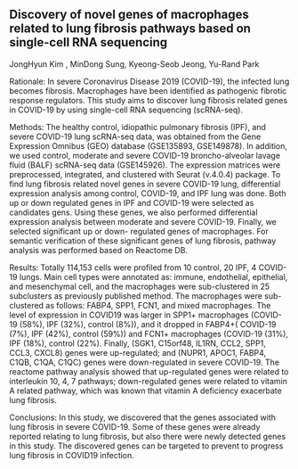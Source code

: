 ## Discovery of novel genes of macrophages related to lung fibrosis pathways based on single-cell RNA sequencing
JongHyun Kim , MinDong Sung, Kyeong-Seob Jeong, Yu-Rand Park

Rationale: In severe Coronavirus Disease 2019 (COVID-19), the infected lung becomes fibrosis. Macrophages have been identified as pathogenic fibrotic response regulators. This study aims to discover lung fibrosis related genes in COVID-19 by using single-cell RNA sequencing (scRNA-seq). 

Methods: The healthy control, idiopathic pulmonary fibrosis (IPF), and severe COVID-19 lung scRNA-seq data, was obtained from the Gene Expression Omnibus (GEO) database (GSE135893, GSE149878). In addition, we used control, moderate and severe COVID-19 broncho-alveolar lavage fluid (BALF) scRNA-seq data (GSE145926). The expression matrices were preprocessed, integrated, and clustered with Seurat (v.4.0.4) package. To find lung fibrosis related novel genes in severe COVID-19 lung, differential expression analysis among control, COVID-19, and IPF lung was done. Both up or down regulated genes in IPF and COVID-19 were selected as candidates gens. Using these genes, we also performed differential expression analysis between moderate and severe COVID-19. Finally, we selected significant up or down- regulated genes of macrophages. For semantic verification of these significant genes of lung fibrosis, pathway analysis was performed based on Reactome DB. 

Results: Totally 114,153 cells were profiled from 10 control, 20 IPF, 4 COVID-19 lungs. Main cell types were annotated as: immune, endothelial, epithelial, and mesenchymal cell, and the macrophages were sub-clustered in 25 subclusters as previously published method. The macrophages were sub-clustered as follows: FABP4, SPP1, FCN1, and mixed macrophages. The level of expression in COVID19 was larger in SPP1+ macrophages (COVID-19 (58%), IPF (32%), control (8%)), and it dropped in FABP4+( COVID-19 (7%), IPF (42%), control (59%)) and FCN1+ macrophages (COVID-19 (31%), IPF (18%), control (22%). Finally, (SGK1, C15orf48, IL1RN, CCL2, SPP1, CCL3, CXCL8) genes were up-regulated; and (NUPR1, APOC1, FABP4, C1QB, C1QA, C1QC) genes were down-regulated in severe COVID-19. The reactome pathway analysis showed that up-regulated genes were related to interleukin 10, 4, 7 pathways; down-regulated genes were related to vitamin A related pathway, which was known that vitamin A deficiency exacerbate lung fibrosis. 

Conclusions:
In this study, we discovered that the genes associated with lung fibrosis in severe COVID-19. Some of these genes were already reported relating to lung fibrosis, but also there were newly detected genes in this study. The discovered genes can be targeted to prevent to progress lung fibrosis in COVID19 infection. 

